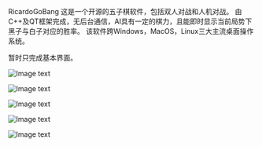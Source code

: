 RicardoGoBang
这是一个开源的五子棋软件，包括双人对战和人机对战。
由C++及QT框架完成，无后台通信，AI具有一定的棋力，且能即时显示当前局势下黑子与白子对应的胜率。
该软件跨Windows，MacOS，Linux三大主流桌面操作系统。

暂时只完成基本界面。

![Image text](https://github.com/maplefan/RicardoGoBang/blob/master/ScreenShot/ScreenShot1.png)

![Image text](https://github.com/maplefan/RicardoGoBang/blob/master/ScreenShot/ScreenShot2.png)

![Image text](https://github.com/maplefan/RicardoGoBang/blob/master/ScreenShot/ScreenShot3.png)

![Image text](https://github.com/maplefan/RicardoGoBang/blob/master/ScreenShot/ScreenShot4.png)

![Image text](https://github.com/maplefan/RicardoGoBang/blob/master/ScreenShot/ScreenShot5.png)